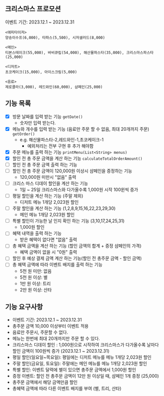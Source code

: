 ## 크리스마스 프로모션

이벤트 기간: 2023.12.1 ~ 2023.12.31



```
<애피타이저>
양송이수프(6,000), 타파스(5,500), 시저샐러드(8,000)

<메인>
티본스테이크(55,000), 바비큐립(54,000), 해산물파스타(35,000), 크리스마스파스타(25,000)

<디저트>
초코케이크(15,000), 아이스크림(5,000)

<음료>
제로콜라(3,000), 레드와인(60,000), 샴페인(25,000)
```


## 기능 목록
- [x] 방문 날짜를 입력 받는 기능 `getDate()`
  - 숫자만 입력 받는다.
- [x] 메뉴와 개수를 입력 받는 기능 (음료만 주문 할 수 없음, 최대 20개까지 주문) `getOrder()`
  - e.g. 해산물파스타-2,레드와인-1,초코케이크-1
    - 예외처리는 전부 구현 후 추가 해야함
- [x] 주문 메뉴를 출력 하는 기능 `printMenu(List<String> menus)`
- [x] 할인 전 총 주문 금액을 계산 하는 기능  `calculateTotalOrderAmount()`
- [ ] 할인 전 총 주문 금액 출력 하는 기능
- [ ] 할인 전 총 주문 금액이 120,000원 이상시 샴페인을 증정하는 기능
  - 120,000원 미만시 "없음" 출력
- [ ] 크리스 마스 디데이 할인을 계산 하는 기능
  - 1일 ~ 25일 크리스마스와 다가올수록 1,000원 시작 100윈씩 증가
- [ ] 평일 할인을 계산 하는 기능 (주말 제외)
  - 디저트 메뉴 1개당 2,023원 할인
- [ ] 주말 할인을 계산 하는 기능 (1,2,8,9,15,16,22,23,29,30)
  - 메인 메뉴 1개당 2,023원 할인
- [ ] 특별 할인이 가능한 날 인지 확인 하는 기능 (3,10,17,24,25,31)
  - 1,000원 할인
- [ ] 혜택 내역을 출력 하는 기능
  - 받은 혜택이 없다면 "없음" 출력
- [ ] 총 혜택 금액을 계산 하는 기능 (할인 금액의 합계 + 증정 샴페인의 가격)
  - 혜택 금액이 없을 시 "0원" 출력
- [ ] 할인 후 예상 결제 금액 계산 하는 기능(할인 전 총주문 금액 - 할인 금액)
- [ ] 총 혜택 금액에 따라 이벤트 배지를 출력 하는 기능
  - 5천 원 미만: 없음 
  - 5천 원 이상: 별 
  - 1만 원 이상: 트리 
  - 2만 원 이상: 산타


    
## 기능 요구사항
- 이벤트 기간: 2023.12.1 ~ 2023.12.31
- 총주문 금액 10,000 이상부터 이벤트 적용
- 음료만 주문시, 주문할 수 없다.
- 메뉴는 한번에 최대 20개까지만 주문 할 수 있다.
- 크리스마스 디데이 할인 : 1,000원으로 시작하여 크리스마스가 다가올수록 날마다 할인 금액이 100원씩 증가 (2023.12.1 ~ 2023.12.31)
- 평일 할인(일요일~목요일): 평일에는 디저트 메뉴를 메뉴 1개당 2,023원 할인
- 주말 할인(금요일, 토요일): 주말에는 메인 메뉴를 메뉴 1개당 2,023원 할인
- 특별 할인: 이벤트 달력에 별이 있으면 총주문 금액에서 1,000원 할인
- 증정 이벤트: 할인 전 총주문 금액이 12만 원 이상일 때, 샴페인 1개 증정 (25,000)
- 총주문 금액에서 해당 금액만큼 할인
- 총혜택 금액에 따라 다른 이벤트 배지를 부여 (별, 트리, 산타)
